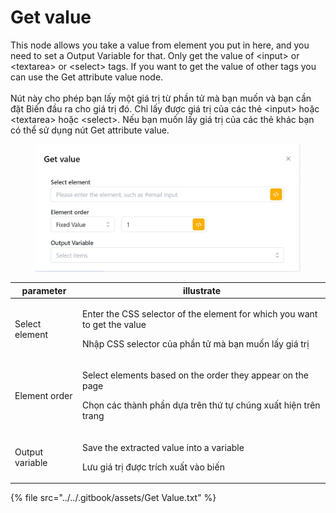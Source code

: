 # Get value

This node allows you take a value from element you put in here, and you need to set a Output Variable for that. Only get the value of \<input> or \<textarea> or \<select> tags. If you want to get the value of other tags you can use the Get attribute value node.\
\
Nút này cho phép bạn lấy một giá trị từ phần tử mà bạn muốn và bạn cần đặt Biến đầu ra cho giá trị đó. Chỉ lấy được giá trị của các thẻ \<input> hoặc \<textarea> hoặc \<select>. Nếu bạn muốn lấy giá trị của các thẻ khác bạn có thể sử dụng nút Get attribute value.

<figure><img src="../../.gitbook/assets/image (21) (1) (1) (1) (1).png" alt=""><figcaption></figcaption></figure>

| parameter       | illustrate                                                                                                                                          |
| --------------- | --------------------------------------------------------------------------------------------------------------------------------------------------- |
| Select element  | <p>Enter the CSS selector of the element for which you want to get the value</p><p></p><p>Nhập CSS selector của phần tử mà bạn muốn lấy giá trị</p> |
| Element order   | <p>Select elements based on the order they appear on the page ​</p><p></p><p>Chọn các thành phần dựa trên thứ tự chúng xuất hiện trên trang</p>     |
| Output variable | <p>Save the extracted value into a variable</p><p></p><p>Lưu giá trị được trích xuất vào biến</p>                                                   |

{% file src="../../.gitbook/assets/Get Value.txt" %}

